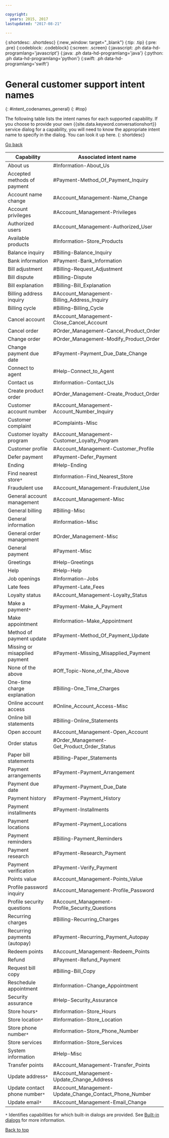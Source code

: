 ```yaml
---

copyright:
  years: 2015, 2017
lastupdated: "2017-08-21"

---
```


{:shortdesc: .shortdesc}
{:new_window: target="_blank"}
{:tip: .tip}
{:pre: .pre}
{:codeblock: .codeblock}
{:screen: .screen}
{:javascript: .ph data-hd-programlang='javascript'}
{:java: .ph data-hd-programlang='java'}
{:python: .ph data-hd-programlang='python'}
{:swift: .ph data-hd-programlang='swift'}

# General customer support intent names
{: #intent_codenames_general}
{: #top}

The following table lists the intent names for each supported capability. If you choose to provide your own {{site.data.keyword.conversationshort}} service dialog for a capability, you will need to know the appropriate intent name to specify in the dialog. You can look it up here.
{: shortdesc}

[Go back](intent_codenames.html)

| Capability                      | Associated intent name                                 |
|---------------------------------|--------------------------------------------------------|
| About us | #Information-About_Us |
| Accepted methods of payment | #Payment-Method_Of_Payment_Inquiry |
| Account name change | #Account_Management-Name_Change |
| Account privileges | #Account_Management-Privileges |
| Authorized users | #Account_Management-Authorized_User |
| Available products | #Information-Store_Products |
| Balance inquiry | #Billing-Balance_Inquiry |
| Bank information | #Payment-Bank_Information |
| Bill adjustment | #Billing-Request_Adjustment |
| Bill dispute | #Billing-Dispute |
| Bill explanation | #Billing-Bill_Explanation |
| Billing address inquiry | #Account_Management-Billing_Address_Inquiry |
| Billing cycle | #Billing-Billing_Cycle |
| Cancel account | #Account_Management-Close_Cancel_Account |
| Cancel order | #Order_Management-Cancel_Product_Order |
| Change order | #Order_Management-Modify_Product_Order |
| Change payment due date | #Payment-Payment_Due_Date_Change |
| Connect to agent | #Help-Connect_to_Agent |
| Contact us | #Information-Contact_Us |
| Create product order | #Order_Management-Create_Product_Order |
| Customer account number | #Account_Management-Account_Number_Inquiry |
| Customer complaint | #Complaints-Misc |
| Customer loyalty program | #Account_Management-Customer_Loyalty_Program |
| Customer profile | #Account_Management-Customer_Profile |
| Defer payment | #Payment-Defer_Payment |
| Ending | #Help-Ending |
| Find nearest store`*` | #Information-Find_Nearest_Store |
| Fraudulent use | #Account_Management-Fraudulent_Use |
| General account management | #Account_Management-Misc |
| General billing | #Billing-Misc |
| General information | #Information-Misc |
| General order management | #Order_Management-Misc |
| General payment | #Payment-Misc |
| Greetings | #Help-Greetings |
| Help | #Help-Help |
| Job openings | #Information-Jobs |
| Late fees | #Payment-Late_Fees |
| Loyalty status | #Account_Management-Loyalty_Status |
| Make a payment`*` | #Payment-Make_A_Payment |
| Make appointment | #Information-Make_Appointment |
| Method of payment update | #Payment-Method_Of_Payment_Update |
| Missing or misapplied payment | #Payment-Missing_Misapplied_Payment |
| None of the above | #Off_Topic-None_of_the_Above |
| One-time charge explanation | #Billing-One_Time_Charges |
| Online account access | #Online_Account_Access-Misc |
| Online bill statements | #Billing-Online_Statements |
| Open account | #Account_Management-Open_Account |
| Order status | #Order_Management-Get_Product_Order_Status |
| Paper bill statements | #Billing-Paper_Statements |
| Payment arrangements | #Payment-Payment_Arrangement |
| Payment due date | #Payment-Payment_Due_Date |
| Payment history | #Payment-Payment_History |
| Payment installments | #Payment-Installments |
| Payment locations | #Payment-Payment_Locations |
| Payment reminders | #Billing-Payment_Reminders |
| Payment research | #Payment-Research_Payment |
| Payment verification | #Payment-Verify_Payment |
| Points value | #Account_Management-Points_Value |
| Profile password inquiry | #Account_Management-Profile_Password |
| Profile security questions | #Account_Management-Profile_Security_Questions |
| Recurring charges | #Billing-Recurring_Charges |
| Recurring payments (autopay) | #Payment-Recurring_Payment_Autopay |
| Redeem points | #Account_Management-Redeem_Points |
| Refund | #Payment-Refund_Payment |
| Request bill copy | #Billing-Bill_Copy |
| Reschedule appointment | #Information-Change_Appointment |
| Security assurance | #Help-Security_Assurance |
| Store hours`*` | #Information-Store_Hours |
| Store location`*` | #Information-Store_Location |
| Store phone number`*` | #Information-Store_Phone_Number |
| Store services | #Information-Store_Services |
| System information | #Help-Misc |
| Transfer points | #Account_Management-Transfer_Points |
| Update address`*` | #Account_Management-Update_Change_Address |
| Update contact phone number`*` | #Account_Management-Update_Change_Contact_Phone_Number |
| Update email`*` | #Account_Management-Email_Change |

`*` Identifies capabilities for which built-in dialogs are provided. See [Built-in dialogs](configure.html#builtin_dialog_ovw) for more information.

[Back to top](intent_codenames_general.html#top)
